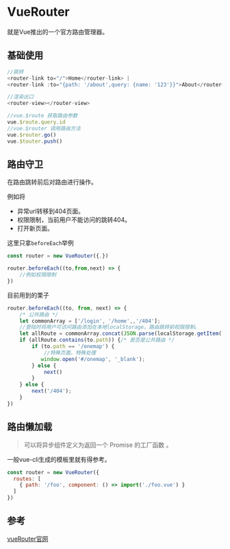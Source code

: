 # VueRouter

就是Vue推出的一个官方路由管理器。

## 基础使用

```js
//跳转
<router-link to="/">Home</router-link> |
<router-link :to="{path: '/about',query: {name: '123'}}">About</router-link>

//渲染出口
<router-view></router-view>

//vue.$route 获取路由参数
vue.$route.query.id
//vue.$router 调用路由方法
vue.$router.go()
vue.$touter.push()
```

## 路由守卫

在路由跳转前后对路由进行操作。

例如将

- 异常url转移到404页面。
- 权限限制，当前用户不能访问的跳转404。
- 打开新页面。

这里只拿`beforeEach`举例

```js
const router = new VueRouter({.})

router.beforeEach((to,from,next) => {
	//例如权限限制
})
```

目前用到的栗子

```js
router.beforeEach((to, from, next) => {
    /* 公共路由 */
    let commonArray = ['/login', '/home',,'/404'];
    //登陆时将用户可访问路由添加在本地localStorage，路由跳转前权限限制。
    let allRoute = commonArray.concat(JSON.parse(localStorage.getItem('routeArr')));
    if (allRoute.contains(to.path)) {/* 是否是公共路由 */
        if (to.path == '/onemap') {
            //特殊页面，特殊处理
           window.open('#/onemap', '_blank');
        } else {
            next()
        }
    } else {
        next('/404');
    }
})
```

## 路由懒加载

> 可以将异步组件定义为返回一个 Promise 的工厂函数 。

一般vue-cli生成的模板里就有得参考。

```js
const router = new VueRouter({
  routes: [
    { path: '/foo', component: () => import('./foo.vue') }
  ]
})
```

## 

## 参考

[vueRouter官网](https://router.vuejs.org/zh/installation.html)